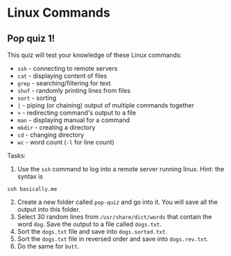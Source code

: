 # Linux Commands
## Pop quiz 1!

This quiz will test your knowledge of these Linux commands:
* `ssh` - connecting to remote servers
* `cat` - displaying content of files
* `grep` - searching/filtering for text
* `shuf` - randomly printing lines from files
* `sort` - sorting
* `|` - piping (or chaining) output of multiple commands together
* `>` - redirecting command's output to a file
* `man` - displaying manual for a command
* `mkdir` - creating a directory
* `cd` - changing directory
* `wc` - word count (`-l` for line count)


Tasks:

1. Use the `ssh` command to log into a remote server running linux. Hint: the syntax is
```
ssh basically.me
```

2. Create a new folder called `pop-quiz` and go into it. You will save all the output into this folder.
3. Select 30 random lines from `/usr/share/dict/words` that contain the word `dog`. Save the output to a file called `dogs.txt`.
4. Sort the `dogs.txt` file and save into `dogs.sorted.txt`.
5. Sort the `dogs.txt` file in reversed order and save into `dogs.rev.txt`.
6. Do the same for `butt`.
